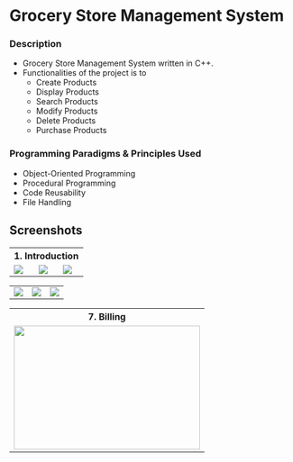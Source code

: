 
# Grocery Store Management System

### Description
+ Grocery Store Management System written in C++. 
+ Functionalities of the project is to 
  + Create Products
  + Display Products
  + Search Products
  + Modify Products
  + Delete Products
  + Purchase Products

### Programming Paradigms & Principles Used
+ Object-Oriented Programming
+ Procedural Programming
+ Code Reusability
+ File Handling

## Screenshots

<table>
  <tr>
    <th colspan="3" align="center">1. Introduction</th>
  </tr>
  <tr>
  <td><img src="https://github.com/Tishaporwal/Inventory-management-sys/assets/133584923/f75b36c6-2546-4cc2-8e6d-a6c07231596f"></td>
    <td><img src="https://github.com/Tishaporwal/Inventory-management-sys/assets/133584923/f32e78fd-52a4-46db-96a3-b2a918cf2f31"></td>
    <td><img src="https://github.com/Tishaporwal/Inventory-management-sys/assets/133584923/1867943d-f121-43dc-815a-eb6a3d7269e0"></td>
  </tr>
</table>
<table>
  <tr>
    <td><img src="https://github.com/Tishaporwal/Inventory-management-sys/assets/133584923/4a0b5729-17b4-4c3a-b5ad-dbe556dd3018"></td>
    <td><img src="https://github.com/Tishaporwal/Inventory-management-sys/assets/133584923/bf9fc369-2ef1-492c-ace8-91d183fc5b30"></td>
    <td><img src="https://github.com/Tishaporwal/Inventory-management-sys/assets/133584923/e92d0c28-d27e-4cee-b571-bb10d1010420"></td>
  </tr>
</table>
<table >
  <tr>
    <th>7. Billing</th>
  </tr>
  <tr>
    <td><img src="https://github.com/Tishaporwal/Inventory-management-sys/assets/133584923/5db014e2-4ae3-4d43-9bd5-e48c554a01aa" width="330" height="220"></td>
  </tr>
</table>
